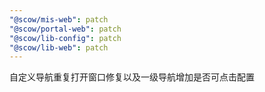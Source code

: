 ```yaml
---
"@scow/mis-web": patch
"@scow/portal-web": patch
"@scow/lib-config": patch
"@scow/lib-web": patch
---
```


自定义导航重复打开窗口修复以及一级导航增加是否可点击配置
